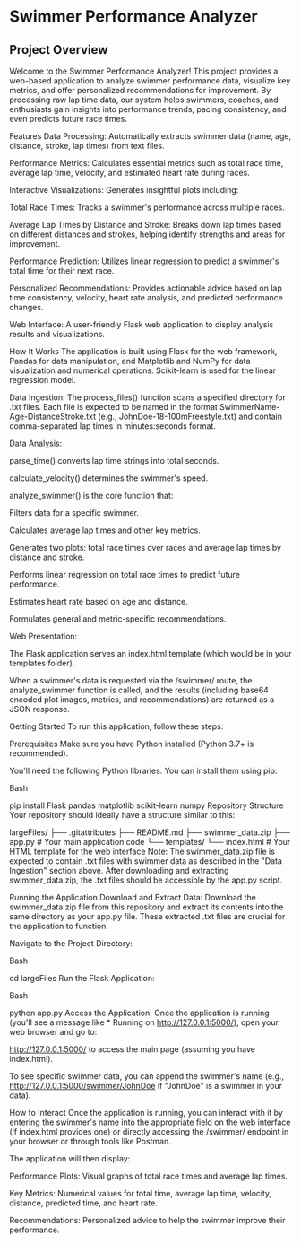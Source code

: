 # Swimmer Performance Analyzer
## Project Overview


Welcome to the Swimmer Performance Analyzer! This project provides a web-based application to analyze swimmer performance data, visualize key metrics, and offer personalized recommendations for improvement. By processing raw lap time data, our system helps swimmers, coaches, and enthusiasts gain insights into performance trends, pacing consistency, and even predicts future race times.

Features
Data Processing: Automatically extracts swimmer data (name, age, distance, stroke, lap times) from text files.

Performance Metrics: Calculates essential metrics such as total race time, average lap time, velocity, and estimated heart rate during races.

Interactive Visualizations: Generates insightful plots including:

Total Race Times: Tracks a swimmer's performance across multiple races.

Average Lap Times by Distance and Stroke: Breaks down lap times based on different distances and strokes, helping identify strengths and areas for improvement.

Performance Prediction: Utilizes linear regression to predict a swimmer's total time for their next race.

Personalized Recommendations: Provides actionable advice based on lap time consistency, velocity, heart rate analysis, and predicted performance changes.

Web Interface: A user-friendly Flask web application to display analysis results and visualizations.

How It Works
The application is built using Flask for the web framework, Pandas for data manipulation, and Matplotlib and NumPy for data visualization and numerical operations. Scikit-learn is used for the linear regression model.

Data Ingestion: The process_files() function scans a specified directory for .txt files. Each file is expected to be named in the format SwimmerName-Age-DistanceStroke.txt (e.g., JohnDoe-18-100mFreestyle.txt) and contain comma-separated lap times in minutes:seconds format.

Data Analysis:

parse_time() converts lap time strings into total seconds.

calculate_velocity() determines the swimmer's speed.

analyze_swimmer() is the core function that:

Filters data for a specific swimmer.

Calculates average lap times and other key metrics.

Generates two plots: total race times over races and average lap times by distance and stroke.

Performs linear regression on total race times to predict future performance.

Estimates heart rate based on age and distance.

Formulates general and metric-specific recommendations.

Web Presentation:

The Flask application serves an index.html template (which would be in your templates folder).

When a swimmer's data is requested via the /swimmer/<name> route, the analyze_swimmer function is called, and the results (including base64 encoded plot images, metrics, and recommendations) are returned as a JSON response.

Getting Started
To run this application, follow these steps:

Prerequisites
Make sure you have Python installed (Python 3.7+ is recommended).

You'll need the following Python libraries. You can install them using pip:

Bash

pip install Flask pandas matplotlib scikit-learn numpy
Repository Structure
Your repository should ideally have a structure similar to this:

largeFiles/
├── .gitattributes
├── README.md
├── swimmer_data.zip
├── app.py          # Your main application code
└── templates/
    └── index.html  # Your HTML template for the web interface
Note: The swimmer_data.zip file is expected to contain .txt files with swimmer data as described in the "Data Ingestion" section above. After downloading and extracting swimmer_data.zip, the .txt files should be accessible by the app.py script.

Running the Application
Download and Extract Data: Download the swimmer_data.zip file from this repository and extract its contents into the same directory as your app.py file. These extracted .txt files are crucial for the application to function.

Navigate to the Project Directory:

Bash

cd largeFiles
Run the Flask Application:

Bash

python app.py
Access the Application: Once the application is running (you'll see a message like * Running on http://127.0.0.1:5000/), open your web browser and go to:

http://127.0.0.1:5000/ to access the main page (assuming you have index.html).

To see specific swimmer data, you can append the swimmer's name (e.g., http://127.0.0.1:5000/swimmer/JohnDoe if "JohnDoe" is a swimmer in your data).

How to Interact
Once the application is running, you can interact with it by entering the swimmer's name into the appropriate field on the web interface (if index.html provides one) or directly accessing the /swimmer/<name> endpoint in your browser or through tools like Postman.

The application will then display:

Performance Plots: Visual graphs of total race times and average lap times.

Key Metrics: Numerical values for total time, average lap time, velocity, distance, predicted time, and heart rate.

Recommendations: Personalized advice to help the swimmer improve their performance.
